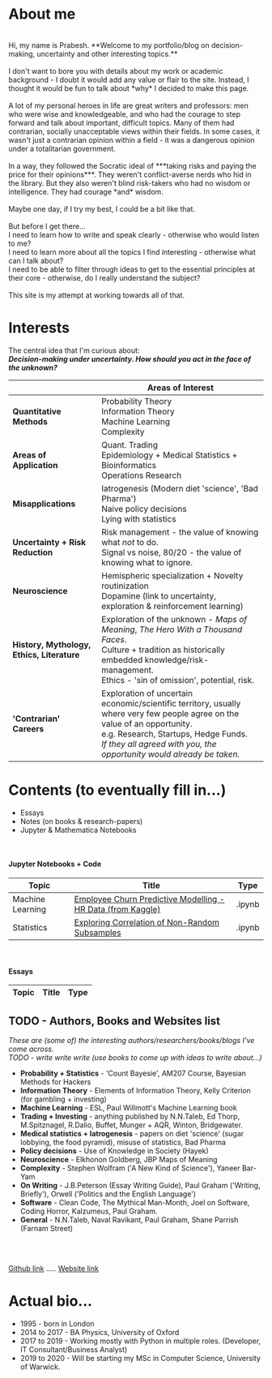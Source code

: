 
# **About me**
<br/>
Hi, my name is Prabesh. **Welcome to my portfolio/blog on decision-making, uncertainty and other interesting topics.** <br> <br>
I don't want to bore you with details about my work or academic background - I doubt it would add any value or flair to the site. Instead, I thought it would be fun to talk about *why* I decided to make this page.<br> <br>
A lot of my personal heroes in life are great writers and professors: men who were wise and knowledgeable, and who had the courage to step forward and talk about important, difficult topics. Many of them had contrarian, socially unacceptable views within their fields. In some cases, it wasn't just a contrarian opinion within a field - it was a dangerous opinion under a totalitarian government.<br> <br> 
In a way, they followed the Socratic ideal of ***taking risks and paying the price for their opinions***. They weren't conflict-averse nerds who hid in the library. But they also weren't blind risk-takers who had no wisdom or intelligence. They had courage *and* wisdom.<br> <br>
Maybe one day, if I try my best, I could be a bit like that. <br><br>
But before I get there... <br>
I need to learn how to write and speak clearly - otherwise who would listen to me?<br>
I need to learn more about all the topics I find interesting - otherwise what can I talk about?<br>
I need to be able to filter through ideas to get to the essential principles at their core - otherwise, do I really understand the subject?
<br> <br>
This site is my attempt at working towards all of that. 
<br>

# Interests
The central idea that I'm curious about: <br>
***Decision-making under uncertainty. How should you act in the face of the unknown?***<br>

|  | Areas of Interest |
| --- | --- |
|**Quantitative Methods**| Probability Theory <br>Information Theory<br>Machine Learning<br>Complexity|
|**Areas of Application**| Quant. Trading <br>Epidemiology + Medical Statistics + Bioinformatics <br>Operations Research |
|**Misapplications**| Iatrogenesis (Modern diet 'science', 'Bad Pharma')<br>Naive policy decisions<br>Lying with statistics|
|**Uncertainty + Risk Reduction**| Risk management - the value of knowing what *not* to do. <br>Signal vs noise, 80/20 - the value of knowing what to ignore.|
|**Neuroscience**| Hemispheric specialization + Novelty routinization<br>Dopamine (link to uncertainty, exploration & reinforcement learning)<br>|
|**History, Mythology, Ethics, Literature**| Exploration of the unknown - *Maps of Meaning*, *The Hero With a Thousand Faces*.<br> Culture + tradition as historically embedded knowledge/risk-management. <br>Ethics - 'sin of omission', potential, risk.|
|**'Contrarian' Careers**|Exploration of uncertain economic/scientific territory, usually where very few people agree on the value of an opportunity. <br> e.g. Research, Startups, Hedge Funds. <br> *If they all agreed with you, the opportunity would already be taken.*<br>|


# Contents (to eventually fill in...)
- Essays
- Notes (on books & research-papers)
- Jupyter & Mathematica Notebooks

<br>

#### Jupyter Notebooks + Code

| Topic | Title | Type |
| --- | --- | --- |
| Machine Learning | [Employee Churn Predictive Modelling - HR Data (from Kaggle) ](https://pra-kri.github.io/projects/ML_HR_analytics/HR_analytics_notebook) | .ipynb |
| Statistics | [Exploring Correlation of Non-Random Subsamples](https://pra-kri.github.io/projects/correlation_nonadditivity/corr_project) | .ipynb |

<br>

#### Essays

| Topic | Title | Type |
| --- | --- | --- |


## TODO - Authors, Books and Websites list
*These are (some of) the interesting authors/researchers/books/blogs I've come across.*<br>
*TODO - write write write (use books to come up with ideas to write about...)*
<br>
- **Probability + Statistics** - 'Count Bayesie', AM207 Course, Bayesian Methods for Hackers
- **Information Theory** - Elements of Information Theory, Kelly Criterion (for gambling + investing)
- **Machine Learning** - ESL, Paul Willmott's Machine Learning book
- **Trading + Investing** - anything published by N.N.Taleb, Ed Thorp, M.Spitznagel, R.Dalio, Buffet, Munger + AQR, Winton, Bridgewater.
- **Medical statistics + Iatrogenesis** - papers on diet 'science' (sugar lobbying, the food pyramid), misuse of statistics, Bad Pharma
- **Policy decisions** - Use of Knowledge in Society (Hayek)
- **Neuroscience** - Elkhonon Goldberg, JBP Maps of Meaning
- **Complexity** - Stephen Wolfram ('A New Kind of Science'), Yaneer Bar-Yam
- **On Writing** - J.B.Peterson (Essay Writing Guide), Paul Graham ('Writing, Briefly'), Orwell ('Politics and the English Language')
- **Software** - Clean Code, The Mythical Man-Month, Joel on Software, Coding Horror, Kalzumeus, Paul Graham.
- **General** - N.N.Taleb, Naval Ravikant, Paul Graham, Shane Parrish (Farnam Street)

<br>

<br/>

[Github link](https://github.com/pra-kri)   .....   [Website link](https://pra-kri.github.io)

# Actual bio...
* 1995 - born in London
* 2014 to 2017 - BA Physics, University of Oxford
* 2017 to 2019 - Working mostly with Python in multiple roles. (Developer, IT Consultant/Business Analyst)
* 2019 to 2020 - Will be starting my MSc in Computer Science, University of Warwick.


